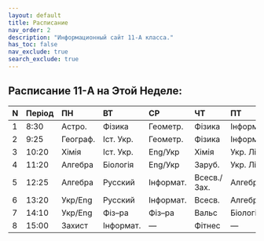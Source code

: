 ```yaml
---
layout: default
title: Расписание
nav_order: 2
description: "Информационный сайт 11-А класса."
has_toc: false
nav_exclude: true
search_exclude: true
---
```


## Расписание 11-A на Этой Неделе:

| N | Період | ПН       | ВТ        | СР        | ЧТ                              | ПТ        |
|:--|:-------|:---------|:----------|:----------|:--------------------------------|:----------|
| 1 | 8:30   | Астро.   | Фізика    | Геометр.  | Фізика                          | Інформат. |
| 2 | 9:25   | Географ. | Іст. Укр. | Геометр.  | Фізика                          | Інформат. |
| 3 | 10:20  | Хімія    | Іст. Укр. | Eng/Укр   | Хімія                           | Укр. Літ. |
| 4 | 11:20  | Алгебра  | Біологія  | Eng/Укр   | Заруб.                          | Укр. Літ. |
| 5 | 12:25  | Алгебра  | Русский   | Інформат. | <div id="Thu">Всесв./Зах.</div> | Алгебра   |
| 6 | 13:20  | Укр/Eng  | Русский   | Інформат. | Всесв.                          | Алгебра   |
| 7 | 14:10  | Укр/Eng  | Фіз–ра    | Фіз–ра    | Вальс                           | Біологія  |
| 8 | 15:00  | Захист   | Інформат. | —         | Фітнес                          | —         |

<!-- Паша, что ты тут забыл? -->
<script>
	function getMonday(d) {
		var diff = d.getDate() - d.getDay() + (d.getDay() === 0 ? -6 : 1);
		return new Date(d.setDate(diff)).getDate();
	}
	var mon = getMonday(new Date());
	var thu = mon % 2 == 0? "Всесвітня Історія" : "Захист";
	document.getElementById("Thu").innerHTML = thu;
</script>
